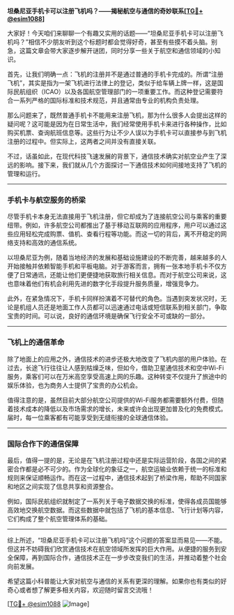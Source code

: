 **坦桑尼亚手机卡可以注册飞机吗？——揭秘航空与通信的奇妙联系[[TG💪+ @esim1088](https://t.me/s/esim1088)]**

大家好！今天咱们来聊聊一个有趣又实用的话题——“坦桑尼亚手机卡可以注册飞机吗？”相信不少朋友听到这个标题时都会觉得好奇，甚至有些摸不着头脑。别急，这篇文章会带大家逐步解开谜团，同时分享一些关于航空和通信领域的小知识。

首先，让我们明确一点：飞机的注册并不是通过普通的手机卡完成的。所谓“注册飞机”，其实是指为一架飞机进行法律上的登记，类似于给车辆上牌一样，这是国际民航组织（ICAO）以及各国航空管理部门的一项重要工作。而这种登记需要符合一系列严格的国际标准和技术规范，并且通常由专业的机构负责处理。

那么问题来了，既然普通手机卡不能用来注册飞机，那为什么很多人会提出这样的疑问呢？这可能是因为在日常生活中，我们经常使用手机卡来进行各种操作，比如购买机票、查询航班信息等。这些行为让不少人误以为手机卡可以直接参与到飞机注册的过程中。但实际上，这两者之间并没有直接关联。

不过，话虽如此，在现代科技飞速发展的背景下，通信技术确实对航空业产生了深远的影响。接下来，我们就从几个方面探讨一下通信技术如何间接地支持了飞机的管理和运行。

---

### 手机卡与航空服务的桥梁

尽管手机卡本身无法直接用于飞机注册，但它却成为了连接航空公司与乘客的重要纽带。例如，许多航空公司都推出了基于移动互联网的应用程序，用户可以通过这些应用轻松完成购票、值机、查看行程等功能。而这一切的背后，离不开稳定的网络支持和高效的通信系统。

以坦桑尼亚为例，随着当地经济的发展和基础设施建设的不断完善，越来越多的人开始接触并依赖智能手机和平板电脑。对于游客而言，拥有一张本地手机卡不仅方便了日常通讯，还能让他们更便捷地获取旅行相关信息。而对于航空公司来说，这也意味着他们有机会利用先进的数字化手段提升服务质量，增强竞争力。

此外，在紧急情况下，手机卡同样扮演着不可替代的角色。当遇到突发状况时，无论是机组人员还是地面工作人员都可以迅速通过电话或短信联系到相关部门，争取宝贵的时间。可以说，良好的通信环境是确保飞行安全不可或缺的一部分。

---

### 飞机上的通信革命

除了地面上的应用之外，通信技术的进步还极大地改变了飞机内部的用户体验。在过去，长途飞行往往让人感到枯燥乏味，但如今，借助卫星通信技术和空中Wi-Fi服务，乘客们可以在万米高空享受高速上网的乐趣。这种转变不仅提升了旅途中的娱乐体验，也为商务人士提供了宝贵的办公机会。

值得注意的是，虽然目前大部分航空公司提供的Wi-Fi服务都需要额外付费，但随着技术成本的降低以及市场需求的增长，未来或许会出现更加普及化的免费模式。届时，每一位乘客都有可能享受到无缝衔接的全球通信体验。

---

### 国际合作下的通信保障

最后，值得一提的是，无论是在飞机注册过程中还是实际运营阶段，各国之间的紧密合作都是必不可少的。作为全球化的象征之一，航空运输业依赖于统一的标准和规则来保证顺畅运作。而在这一过程中，通信技术起到了桥梁作用，帮助不同国家和地区之间实现了信息共享和资源整合。

例如，国际民航组织就制定了一系列关于电子数据交换的标准，使得各成员国能够高效地交换航空数据。而这些数据中就包括了飞机的基本信息、飞行计划等内容，它们构成了整个航空管理体系的基础。

---

综上所述，“坦桑尼亚手机卡可以注册飞机吗”这个问题的答案显而易见——不能。但这并不妨碍我们欣赏通信技术在航空领域所发挥的巨大作用。从便捷的服务到安全保障，再到国际合作，通信技术正在一步步改变我们的生活，并推动着整个社会向前发展。

希望这篇小科普能让大家对航空与通信的关系有更深的理解。如果你也有类似的好奇心或者想了解更多相关内容，欢迎随时留言交流哦！

[[TG💪+ @esim1088](https://t.me/s/esim1088) ![Image](https://i.postimg.cc/4NQfJmqS/Snipaste-2025-05-13-00-14-12.png)]